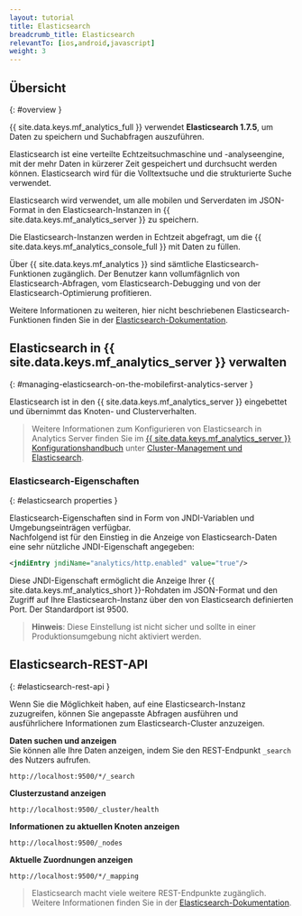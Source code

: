 ```yaml
---
layout: tutorial
title: Elasticsearch
breadcrumb_title: Elasticsearch
relevantTo: [ios,android,javascript]
weight: 3
---
```

<!-- NLS_CHARSET=UTF-8 -->
## Übersicht
{: #overview }

{{ site.data.keys.mf_analytics_full }} verwendet **Elasticsearch 1.7.5**, um Daten zu speichern und Suchabfragen auszuführen.   

Elasticsearch ist eine verteilte Echtzeitsuchmaschine und -analyseengine, mit der mehr Daten in kürzerer Zeit gespeichert und durchsucht werden können. Elasticsearch wird für die Volltextsuche und die strukturierte Suche verwendet. 

Elasticsearch wird verwendet, um alle mobilen und Serverdaten im JSON-Format in den Elasticsearch-Instanzen
in {{ site.data.keys.mf_analytics_server }} zu speichern. 

Die Elasticsearch-Instanzen werden in Echtzeit abgefragt, um die {{ site.data.keys.mf_analytics_console_full }} mit Daten zu füllen.

Über {{ site.data.keys.mf_analytics }} sind sämtliche Elasticsearch-Funktionen zugänglich. Der Benutzer kann vollumfägnlich von
Elasticsearch-Abfragen, vom Elasticsearch-Debugging und von der Elasticsearch-Optimierung profitieren. 

Weitere Informationen zu weiteren, hier nicht beschriebenen Elasticsearch-Funktionen finden Sie in der
[Elasticsearch-Dokumentation](https://www.elastic.co/guide/en/elasticsearch/reference/1.7/index.html).

## Elasticsearch in {{ site.data.keys.mf_analytics_server }} verwalten
{: #managing-elasticsearch-on-the-mobilefirst-analytics-server }

Elasticsearch ist in den {{ site.data.keys.mf_analytics_server }} eingebettet und übernimmt das Knoten- und Clusterverhalten. 

> Weitere Informationen zum Konfigurieren von Elasticsearch in Analytics Server finden Sie
im [{{ site.data.keys.mf_analytics_server }} Konfigurationshandbuch](../../installation-configuration/production/analytics/configuration)
unter [Cluster-Management und
Elasticsearch](../../installation-configuration/production/analytics/configuration#cluster-management-and-elasticsearch).



### Elasticsearch-Eigenschaften
{: #elasticsearch properties }

Elasticsearch-Eigenschaften sind in Form von JNDI-Variablen und Umgebungseinträgen verfügbar.   
Nachfolgend ist für den Einstieg in die Anzeige von Elasticsearch-Daten eine sehr nützliche JNDI-Eigenschaft angegeben: 

```xml
<jndiEntry jndiName="analytics/http.enabled" value="true"/>
```

Diese JNDI-Eigenschaft ermöglicht die Anzeige Ihrer {{ site.data.keys.mf_analytics_short }}-Rohdaten im JSON-Format und
den Zugriff auf Ihre Elasticsearch-Instanz über den von Elasticsearch definierten Port. Der Standardport ist 9500.

> **Hinweis**: Diese Einstellung ist nicht sicher und sollte in einer Produktionsumgebung nicht aktiviert werden. 

## Elasticsearch-REST-API
{: #elasticsearch-rest-api }

Wenn Sie die Möglichkeit haben, auf eine Elasticsearch-Instanz zuzugreifen, können Sie angepasste Abfragen ausführen und ausführlichere Informationen zum Elasticsearch-Cluster anzuzeigen.

**Daten suchen und anzeigen**  
Sie können alle Ihre Daten anzeigen, indem Sie den REST-Endpunkt `_search` des Nutzers aufrufen.   

```
http://localhost:9500/*/_search
```

**Clusterzustand anzeigen**  

```
http://localhost:9500/_cluster/health
```

**Informationen zu aktuellen Knoten anzeigen**  

```
http://localhost:9500/_nodes
```

**Aktuelle Zuordnungen anzeigen**  

```
http://localhost:9500/*/_mapping
```

> Elasticsearch macht viele weitere REST-Endpunkte zugänglich. Weitere Informationen finden Sie in der
[Elasticsearch-Dokumentation](https://www.elastic.co/guide/en/elasticsearch/reference/1.7/index.html).

